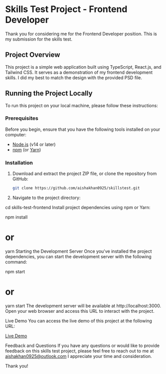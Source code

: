 # Skills Test Project - Frontend Developer

Thank you for considering me for the Frontend Developer position. This is my submission for the skills test.

## Project Overview

This project is a simple web application built using TypeScript, React.js, and Tailwind CSS. It serves as a demonstration of my frontend development skills. I did my best to match the design with the provided PSD file.

## Running the Project Locally

To run this project on your local machine, please follow these instructions:

### Prerequisites

Before you begin, ensure that you have the following tools installed on your computer:

- [Node.js](https://nodejs.org/) (v14 or later)
- [npm](https://www.npmjs.com/) (or [Yarn](https://yarnpkg.com/))

### Installation

1. Download and extract the project ZIP file, or clone the repository from GitHub:

   ```bash
   git clone https://github.com/aishakhan0925/skillstest.git

2. Navigate to the project directory:

cd skills-test-frontend
Install project dependencies using npm or Yarn:

npm install
# or
yarn
Starting the Development Server
Once you've installed the project dependencies, you can start the development server with the following command:

npm start
# or
yarn start
The development server will be available at http://localhost:3000. Open your web browser and access this URL to interact with the project.

Live Demo
You can access the live demo of this project at the following URL:

<a href="https://aisha-khan-frontend-skills-test.netlify.app/">Live Demo </a>

Feedback and Questions
If you have any questions or would like to provide feedback on this skills test project, please feel free to reach out to me at <a href="mailto:aishakhan0925@outlook.com"> aishakhan0925@outlook.com </a> I appreciate your time and consideration.

Thank you!
